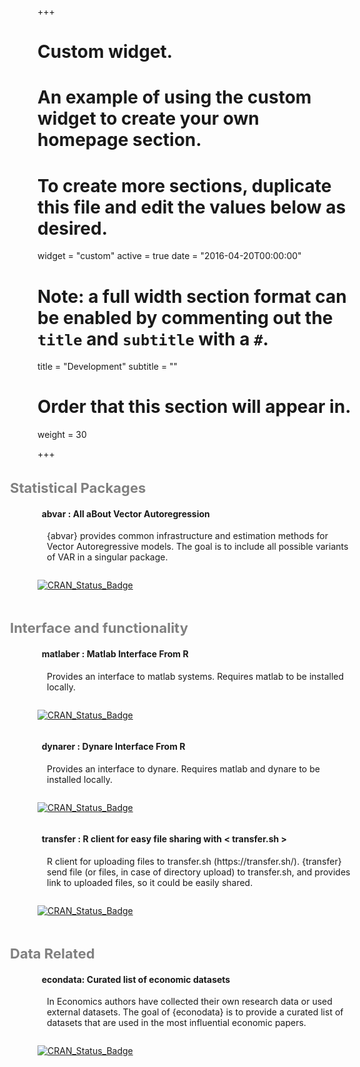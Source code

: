 +++
# Custom widget.
# An example of using the custom widget to create your own homepage section.
# To create more sections, duplicate this file and edit the values below as desired.
widget = "custom"
active = true
date = "2016-04-20T00:00:00"

# Note: a full width section format can be enabled by commenting out the `title` and `subtitle` with a `#`.
title = "Development"
subtitle = ""

# Order that this section will appear in.
weight = 30

+++

<p style = "font-size:22px;font-weight: bold;margin-left:-2em; margin-top:1.5em; margin-bottom: 1rem;color:grey;"> 
  <i class="fas fa-angle-double-right"></i>
  Statistical Packages
</p>


<!-- abvar -->

<h4> 
  <i class="fas fa-cube"></i> 
    &nbsp; abvar : All aBout Vector Autoregression
</h4>

<div style = "padding-left:15px;">
  <p style = "font-size:14px;">
    {abvar} provides common infrastructure and estimation methods for Vector Autoregressive models. The 
    goal is to include all possible variants of VAR in a singular package.
  </p>
</div>

<div class="row">
  <div class="column">
    <p>
      <a href="https://cran.r-project.org/package=abvar" target="_blank">
      <img src="https://www.r-pkg.org/badges/version/abvar" alt="CRAN_Status_Badge" /></a></p>
  </div>
</div>

<!-- Interfaces -->

<p style = "font-size:22px;font-weight: bold;margin-left:-2em; margin-top:1.5em; margin-bottom: 1rem;color:grey;"> 
  <i class="fas fa-angle-double-right"></i>
  Interface and functionality
</p>

<!-- matlaber -->

<h4> 
  <i class="fas fa-cube"></i> 
    &nbsp; matlaber : Matlab Interface From R
</h4>

<div style = "padding-left:15px;">
  <p style = "font-size:14px;">
    Provides an interface to matlab systems. Requires matlab to be installed locally.
  </p>
</div>

<div class="row">
  <div class="column">
    <p>
      <a href="https://cran.r-project.org/package=matlaber" target="_blank">
      <img src="https://www.r-pkg.org/badges/version/matlaber" alt="CRAN_Status_Badge" /></a></p>
  </div>
</div>

<!-- dynarer -->

<h4> 
  <i class="fas fa-cube"></i> 
    &nbsp; dynarer : Dynare Interface From R
</h4>

<div style = "padding-left:15px;">
  <p style = "font-size:14px;">
    Provides an interface to dynare. Requires matlab and dynare to be installed locally.
  </p>
</div>

<div class="row">
  <div class="column">
    <p>
      <a href="https://cran.r-project.org/package=dynarer" target="_blank">
      <img src="https://www.r-pkg.org/badges/version/dynarer" alt="CRAN_Status_Badge" /></a></p>
  </div>
</div>


<!-- transfer -->

<h4> 
  <i class="fas fa-cube"></i> 
    &nbsp; transfer : R client for easy file sharing with &lt transfer.sh &gt
</h4>

<div style = "padding-left:15px;">
  <p style = "font-size:14px;">
    R client for uploading files to transfer.sh
    (https://transfer.sh/).  {transfer} send file (or files, in case of
    directory upload) to transfer.sh, and provides link to uploaded files,
    so it could be easily shared.
  </p>
</div>

<div class="row">
  <div class="column">
    <p>
      <a href="https://cran.r-project.org/package=transfer" target="_blank">
      <img src="https://www.r-pkg.org/badges/version/transfer" alt="CRAN_Status_Badge" /></a></p>
  </div>
</div>



<!-- Data Related -->


<p style = "font-size:22px;font-weight: bold;margin-left:-2em; margin-top:1.5em; margin-bottom: 1rem;color:grey;"> 
  <i class="fas fa-angle-double-right"></i>
  Data Related
</p>


<!-- econdata -->

<h4> 
  <i class="fas fa-cube"></i> 
    &nbsp; econdata: Curated list of economic datasets
</h4>

<div style = "padding-left:15px;">
  <p style = "font-size:14px;">
    In Economics authors have collected their own research data or used external datasets. The goal of {econodata} is to provide a curated list of datasets that are used in the most influential economic papers.
  </p>
</div>

<div class="row">
  <div class="column">
    <p>
      <a href="https://cran.r-project.org/package=econdata" target="_blank">
      <img src="https://www.r-pkg.org/badges/version/econdata" alt="CRAN_Status_Badge" /></a></p>
  </div>
</div>





